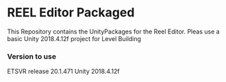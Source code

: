 # REEL Editor Packaged
This Repository contains the UnityPackages for the Reel Editor. Pleas use a basic Unity 2018.4.12f project for Level Building

### Version to use
ETSVR release 20.1.471
Unity 2018.4.12f
